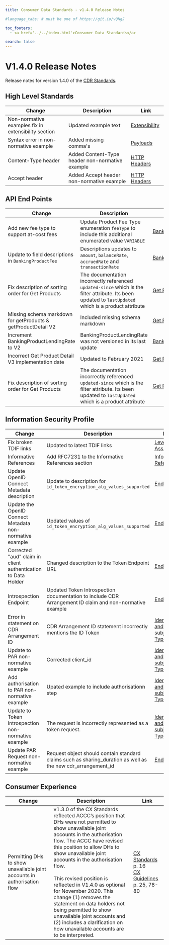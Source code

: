 ```yaml
---
title: Consumer Data Standards - v1.4.0 Release Notes

#language_tabs: # must be one of https://git.io/vQNgJ

toc_footers:
  - <a href='../../index.html'>Consumer Data Standards</a>

search: false
---
```


# V1.4.0 Release Notes
Release notes for version 1.4.0 of the [CDR Standards](../../index.html).

## High Level Standards
|Change|Description|Link|
|------|-----------|----|
|Non-normative examples fix in extensibility section|Updated example text|[Extensibility](../../#extensibility)|
|Syntax error in non-normative example|Added missing comma's|[Payloads](../../#payload-conventions)|
|Content-Type header|Added Content-Type header non-normative example|[HTTP Headers](../../#http-headers)|
|Accept header|Added Accept header non-normative example|[HTTP Headers](../../#http-headers)|

## API End Points
|Change|Description|Link|
|------|-----------|----|
|Add new fee type to support at-cost fees|Update Product Fee Type enumeration ``feeType`` to include this additional enumerated value ``VARIABLE``|[BankingProductFee](../../index.html#tocSbankingproductfee)|
|Update to field descriptions in ``BankingProductFee`` | Descriptions updates to ``amount``, ``balanceRate``, ``accruedRate`` and  ``transactionRate``|[BankingProductFee](../../index.html#tocSbankingproductfee)|
|Fix description of sorting order for Get Products|The documentation incorrectly referenced ``updated-since`` which is the filter attribute. Its been updated to ``lastUpdated`` which is a product attribute| [Get Products](../../#get-products)|
|Missing schema markdown for getProducts & getProductDetail V2|Included missing schema markdown|[Get Product Detail V2](https://consumerdatastandardsaustralia.github.io/standards/#get-product-detail)|
|Increment BankingProductLendingRate to V2|BankingProductLendingRate was not versioned in its last update|[BankingProductLendingRateV2](/#tocSbankingproductlendingratev2)|
|Incorrect Get Product Detail V3 implementation date|Updated to February 2021|[Get Product Detail](../../##get-product-detail)|
|Fix description of sorting order for Get Products|The documentation incorrectly referenced ``updated-since`` which is the filter attribute. Its been updated to ``lastUpdated`` which is a product attribute| [Get Products](../../#get-products)|

## Information Security Profile
|Change|Description|Link|
|------|-----------|----|
|Fix broken TDIF links|Updated to latest TDIF links|[Levels of Assurance](../../#levels-of-assurance-loas)|
|Informative References|Add RFC7231 to the Informative References section |[Informative References](../../#informative-references)|
|Update OpenID Connect Metadata description|Update to description for ``id_token_encryption_alg_values_supported``|[End Points](../../#end-points)|
|Update the OpenID Connect Metadata non-normative example|Updated values of ``id_token_encryption_alg_values_supported``|[End Points](../../#end-points)|
|Corrected "aud" claim in client authentication to Data Holder|Changed description to the Token Endpoint URL|[End Points](../../#end-points)|
|Introspection Endpoint|Updated Token Introspection documentation to include CDR Arrangement ID claim and non-normative example|[End Points](../../#end-points)|
|Error in statement on CDR Arrangement ID|CDR Arrangement ID statement incorrectly mentions the ID Token|[Identifiers and subject Types](../../#identifiers-and-subject-types)|
|Update to PAR non-normative example|Corrected client_id|[Identifiers and subject Types](../../#identifiers-and-subject-types)|
|Add authorisation to PAR non-normative example|Upated example to include authorisationn step|[Identifiers and subject Types](../../#identifiers-and-subject-types)|
|Update to Token Introspection non-normative example|The request is incorrectly represented as a token request.|[Identifiers and subject Types](../../#identifiers-and-subject-types)|
|Update PAR Request non-normative example|Request object should contain standard claims such as sharing_duration as well as the new cdr_arrangement_id|[End Points](../../#end-points)|

## Consumer Experience
|Change|Description|Link|
|------|-----------|----|
|Permitting DHs to show unavailable joint accounts in authorisation flow|v1.3.0 of the CX Standards reflected ACCC’s position that DHs were not permitted to show unavailable joint accounts in the authorisation flow. The ACCC have revised this position to allow DHs to show unavailable joint accounts in the authorisation flow. <br><br>This revised position is reflected in V1.4.0 as optional for November 2020. This change (1) removes the statement on data holders not being permitted to show unavailable joint accounts and (2) includes a clarification on how unavailable accounts are to be interpreted.|[CX Standards](/pdfs/CX-Standards-v1.4.0.pdf) p. 16<br>[CX Guidelines](/pdfs/CX-Guidelines-v1.4.0.pdf) p. 25, 78-80|
